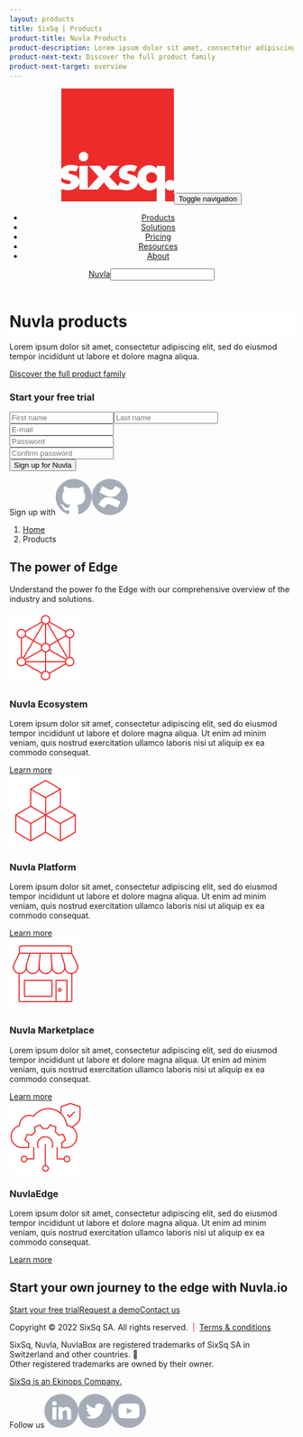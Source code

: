 ```yaml
---
layout: products
title: SixSq | Products
product-title: Nuvla Products
product-description: Lorem ipsum dolor sit amet, consectetur adipiscing elit, sed do eiusmod tempor incididunt ut labore et dolore magna aliqua.
product-next-text: Discover the full product family
product-next-target: overview
---
```


<!DOCTYPE html>
<html lang="en">

<head>
    <meta charset="utf-8">
    <meta name="viewport" content="width=device-width, initial-scale=1.0, shrink-to-fit=no">
    <title>SixSQ</title>
    <link rel="apple-touch-icon" type="image/png" sizes="180x180" href="assets/img/favicons-180.png">
    <link rel="icon" type="image/png" sizes="16x16" href="assets/img/favicons-16.png">
    <link rel="icon" type="image/png" sizes="32x32" href="assets/img/favicons-32.png">
    <link rel="icon" type="image/png" sizes="180x180" href="assets/img/favicons-180.png">
    <link rel="icon" type="image/png" sizes="192x192" href="assets/img/favicons-192.png">
    <link rel="icon" type="image/png" sizes="512x512" href="assets/img/favicons-512.png">
    <link rel="stylesheet" href="assets/bootstrap/css/bootstrap.min.css">
    <link rel="stylesheet" href="assets/css/Bauziet%20Norm.css">
    <link rel="stylesheet" href="https://fonts.googleapis.com/css?family=Poppins:300,300i,400,400i,500,500i,600,600i">
    <link rel="stylesheet" href="assets/css/styles.compiled.css">
</head>

<body data-bs-spy="scroll" data-bs-target="#anchor-nav-menu">
    <header class="fixed-top">
        <div class="container">
            <div class="row">
                <div class="col-md-12">
                    <nav class="navbar navbar-light navbar-expand-lg">
                        <div class="container-fluid"><a href="http://sixsq.com/"><img class="logo" src="assets/img/logo-sixsq.svg" alt="Sixsq"></a><button data-bs-toggle="collapse" class="navbar-toggler" data-bs-target="#navcol-1"><span class="visually-hidden">Toggle navigation</span><span class="navbar-toggler-icon"></span></button>
                            <div class="collapse navbar-collapse" id="navcol-1">
                                <ul class="navbar-nav">
                                    <li class="nav-item"><a class="nav-link" href="#">Products</a></li>
                                    <li class="nav-item"><a class="nav-link" href="#">Solutions</a></li>
                                    <li class="nav-item"><a class="nav-link" href="#">Pricing</a></li>
                                    <li class="nav-item"><a class="nav-link" href="#">Resources</a></li>
                                    <li class="nav-item"><a class="nav-link" href="#">About</a></li>
                                </ul><a class="btn btn-primary" role="button" href="https://nuvla.io/" target="_blank">Nuvla</a><input type="search"><div id="results-container"><ul id="search-results"></ul></div>
                            </div>
                        </div>
                    </nav>
                </div>
            </div>
        </div>
    </header>
    <div class="container-fluid hero-wrapper" style="background: linear-gradient(white 4%, rgba(255,255,255,0.5) 20%, rgba(255,255,255,0) 30%), url(&quot;assets/img/bg-hero-product.png&quot;) center / cover;">
        <div class="container hero">
            <div class="row">
                <div class="col-lg-6 align-self-center hero-text">
                    <h1><strong>Nuvla products</strong></h1>
                    <p>Lorem ipsum dolor sit amet, consectetur adipiscing elit, sed do eiusmod tempor incididunt ut labore et dolore magna aliqua.</p><a class="btn btn-link" role="button" href="#vendor">Discover the full product family</a>
                </div>
                <div class="col-lg-5 offset-lg-1">
                    <form class="shadow bg-white">
                        <h3>Start your free trial</h3>
                        <div class="input-group"><input class="form-control" type="text" placeholder="First name" name="First name" required=""><input class="form-control" type="text" placeholder="Last name" name="Last name" required=""></div>
                        <div class="input-group"><input class="form-control" type="text" placeholder="E-mail" name="E-mail" required=""></div>
                        <div class="input-group"><input class="form-control" type="text" placeholder="Password" name="Password" required=""></div>
                        <div class="input-group"><input class="form-control" type="text" placeholder="Confirm password" name="Confirm password" required=""></div>
                        <div class="input-group input-group-submit"><button class="btn btn-secondary" type="submit">Sign up for Nuvla</button>
                            <div class="input-group-text">
                                <p>Sign up with<a href="#"><img src="assets/img/icon-github.svg"></a><a href="#"><img src="assets/img/icon-flux.svg"></a></p>
                            </div>
                        </div>
                    </form>
                </div>
            </div>
        </div>
    </div>
    <div class="container-fluid breadcrumb-wrapper">
        <div class="container"><ol class="breadcrumb container">
    <li class="breadcrumb-item"><a href="#"><span>Home</span></a></li>
    <li class="breadcrumb-item"><span>Products</span></li>
</ol>
</div>
    </div>
    <div class="container-fluid">
        <div class="container section text-center">
            <h2>The power of Edge<br></h2>
            <p>Understand the power fo the Edge with our comprehensive overview of the industry and solutions.</p>
            <div class="row row-col-feature">
                <div class="col-lg-6">
                    <div class="shadow"><img src="assets/img/icon-ecosystem.svg">
                        <h3>Nuvla Ecosystem</h3>
                        <p>Lorem ipsum dolor sit amet, consectetur adipiscing elit, sed do eiusmod tempor incididunt ut labore et dolore magna aliqua. Ut enim ad minim veniam, quis nostrud exercitation ullamco laboris nisi ut aliquip ex ea commodo consequat.</p><a class="btn btn-light" role="button" href="https://nuvla.io/" target="_blank">Learn more</a>
                    </div>
                </div>
                <div class="col-lg-6">
                    <div class="shadow"><img src="assets/img/icon-platform-red.svg">
                        <h3>Nuvla Platform</h3>
                        <p>Lorem ipsum dolor sit amet, consectetur adipiscing elit, sed do eiusmod tempor incididunt ut labore et dolore magna aliqua. Ut enim ad minim veniam, quis nostrud exercitation ullamco laboris nisi ut aliquip ex ea commodo consequat.</p><a class="btn btn-light" role="button" href="https://nuvla.io/" target="_blank">Learn more</a>
                    </div>
                </div>
                <div class="col-lg-6">
                    <div class="shadow"><img src="assets/img/icon-marketplace-red.svg">
                        <h3>Nuvla Marketplace</h3>
                        <p>Lorem ipsum dolor sit amet, consectetur adipiscing elit, sed do eiusmod tempor incididunt ut labore et dolore magna aliqua. Ut enim ad minim veniam, quis nostrud exercitation ullamco laboris nisi ut aliquip ex ea commodo consequat.</p><a class="btn btn-light" role="button" href="https://nuvla.io/" target="_blank">Learn more</a>
                    </div>
                </div>
                <div class="col-lg-6">
                    <div class="shadow"><img src="assets/img/icon-nuvla-red.svg">
                        <h3>NuvlaEdge</h3>
                        <p>Lorem ipsum dolor sit amet, consectetur adipiscing elit, sed do eiusmod tempor incididunt ut labore et dolore magna aliqua. Ut enim ad minim veniam, quis nostrud exercitation ullamco laboris nisi ut aliquip ex ea commodo consequat.</p><a class="btn btn-light" role="button" href="https://nuvla.io/" target="_blank">Learn more</a>
                    </div>
                </div>
            </div>
        </div>
    </div>
    <div class="container-fluid footer-cta bg-primary">
        <div class="container">
            <div class="row">
                <div class="col-lg-5 align-self-center cta-title">
                    <h2 class="text-light">Start your own journey to the edge with Nuvla.io</h2>
                </div>
                <div class="col-lg-7 align-self-center cta-wrapper"><a class="btn btn-secondary" role="button" href="#" target="_blank">Start your free trial</a><a class="btn btn-primary" role="button" href="#" target="_blank">Request a demo</a><a class="btn btn-primary" role="button" href="#" target="_blank">Contact us</a></div>
            </div>
        </div>
    </div>
    <footer>
        <div class="container footer">
            <div class="row">
                <div class="col-lg-9"><p class="text-dark">Copyright © 2022 SixSq SA. All rights reserved.  <span style="color:  #ed2b2b;">|</span>  <a href="#" class="text-dark">Terms &amp; conditions</a></p>
                    <p class="disclaimer">SixSq, Nuvla, NuvlaBox are registered trademarks of SixSq SA in Switzerland and other countries. <br>Other registered trademarks are owned by their owner. </p>
                    <p><a href="https://www.ekinops.com/" target="_blank">SixSq is an Ekinops Company.<br></a></p>
                </div>
                <div class="col-lg-3 social-follow">
                    <p class="text-dark">Follow us<a href="https://www.linkedin.com/company/sixsq"><img src="assets/img/icon-linkedin.svg"></a><a href="https://twitter.com/sixsq"><img src="assets/img/icon-twitter.svg"></a><a href="https://www.youtube.com/channel/UCGYw3n7c-QsDtsVH32By1-g"><img src="assets/img/icon-youtube.svg"></a></p>
                </div>
            </div>
        </div>
    </footer>
    <script src="assets/bootstrap/js/bootstrap.min.js"></script>
    <script src="assets/js/Header.js"></script>
</body>

</html>